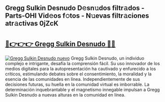 ## Gregg Sulkin Desnudo D𝚎sn𝚞dos filtr𝚊dos - Parts-OHI Vid𝚎os f𝚘tos - N𝚞evas filtr𝚊ciones atr𝚊ctivas 0jZcK

# <h2><a href="http://mbcpfv.tromn.icu/?c=Gregg+Sulkin+Desnudo">🔗👉👉👉 Gregg Sulkin Desnudo 🔗🔗</a></h2>

[![Gregg Sulkin Desnudo nuevo](https://i.imgur.com/pEAQMta.gif)](http://mbcpfv.tromn.icu/?c=Gregg+Sulkin+Desnudo)
Gregg Sulkin Desnudo, un individuo complejo e intrigante, desafía la comprensión fácil. Su uso innovador de los medios digitales para la autopresentación ha cautivado y enfurecido a los críticos, estimulando debates sobre el consentimiento, la moralidad y la esencia de las comunidades en línea. Independientemente de sus decisiones futuras, su huella en la comunidad virtual es imborrable. La determinación inquebrantable y el magnetismo innegable impulsan a Gregg Sulkin Desnudo a nuevas alturas en la comunidad en línea.
